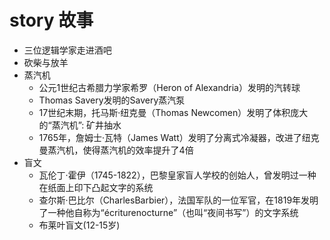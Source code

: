 # story 故事

- 三位逻辑学家走进酒吧
- 砍柴与放羊
- 蒸汽机
  - 公元1世纪古希腊力学家希罗（Heron of Alexandria）发明的汽转球
  - Thomas Savery发明的Savery蒸汽泵
  - 17世纪末期，托马斯·纽克曼（Thomas Newcomen）发明了体积庞大的“蒸汽机”: 矿井抽水
  - 1765年，詹姆士·瓦特（James Watt）发明了分离式冷凝器，改进了纽克曼蒸汽机，使得蒸汽机的效率提升了4倍
- 盲文
  - 瓦伦丁·霍伊（1745-1822），巴黎皇家盲人学校的创始人，曾发明过一种在纸面上印下凸起文字的系统
  - 查尔斯·巴比尔（CharlesBarbier），法国军队的一位军官，在1819年发明了一种他自称为“écriturenocturne”（也叫“夜间书写”）的文字系统
  - 布莱叶盲文(12-15岁)
